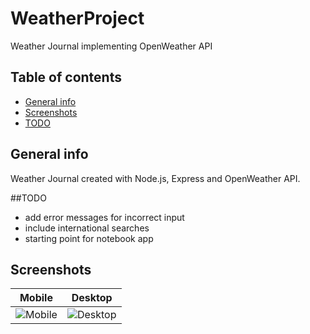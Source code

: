 # WeatherProject
 Weather Journal implementing OpenWeather API

## Table of contents
* [General info](#general-info)
* [Screenshots](#screenshots)
* [TODO](#to-do)

## General info
Weather Journal created with Node.js, Express and OpenWeather API.

##TODO
- add error messages for incorrect input
- include international searches
- starting point for notebook app

## Screenshots
Mobile             |  Desktop
:-------------------------:|:-------------------------:
![Mobile](.screenshots/screen1.jpg)  |  ![Desktop](./screenshots/screen2.jpg)
